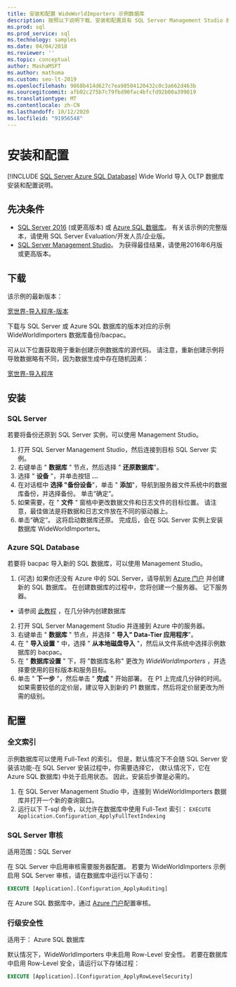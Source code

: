 ```yaml
---
title: 安装和配置 WideWorldImporters 示例数据库
description: 按照以下说明下载、安装和配置具有 SQL Server Management Studio 的 WideWorldImporters 示例数据库。
ms.prod: sql
ms.prod_service: sql
ms.technology: samples
ms.date: 04/04/2018
ms.reviewer: ''
ms.topic: conceptual
author: MashaMSFT
ms.author: mathoma
ms.custom: seo-lt-2019
ms.openlocfilehash: 9868b414d627c7ea98504120432c0c3a662d463b
ms.sourcegitcommit: afb02c275b7c79fbd90fac4bfcfd92b00a399019
ms.translationtype: MT
ms.contentlocale: zh-CN
ms.lasthandoff: 10/12/2020
ms.locfileid: "91956548"
---
```

# <a name="installation-and-configuration"></a>安装和配置
[!INCLUDE [SQL Server Azure SQL Database](../includes/applies-to-version/sql-asdb.md)]
Wide World 导入 OLTP 数据库安装和配置说明。

## <a name="prerequisites"></a>先决条件

- [SQL Server 2016](https://www.microsoft.com/evalcenter/evaluate-sql-server-2016) (或更高版本) 或 [Azure SQL 数据库](https://azure.microsoft.com/services/sql-database/)。 有关该示例的完整版本，请使用 SQL Server Evaluation/开发人员/企业版。
- [SQL Server Management Studio](../ssms/download-sql-server-management-studio-ssms.md)。 为获得最佳结果，请使用2016年6月版或更高版本。

## <a name="download"></a>下载

该示例的最新版本：

[宽世界-导入程序-版本](https://go.microsoft.com/fwlink/?LinkID=800630)

下载与 SQL Server 或 Azure SQL 数据库的版本对应的示例 WideWorldImporters 数据库备份/bacpac。

可从以下位置获取用于重新创建示例数据库的源代码。 请注意，重新创建示例将导致数据略有不同，因为数据生成中存在随机因素：

[宽世界-导入程序](https://github.com/Microsoft/sql-server-samples/tree/master/samples/databases/wide-world-importers/sample-scripts)

## <a name="install"></a>安装


### <a name="sql-server"></a>SQL Server

若要将备份还原到 SQL Server 实例，可以使用 Management Studio。

1. 打开 SQL Server Management Studio，然后连接到目标 SQL Server 实例。
2. 右键单击 " **数据库** " 节点，然后选择 " **还原数据库**"。
3. 选择 " **设备** "，并单击按钮 **...**
4. 在对话框中 **选择 "备份设备**"，单击 " **添加**"，导航到服务器文件系统中的数据库备份，并选择备份。 单击“确定”。
5. 如果需要，在 " **文件** " 窗格中更改数据文件和日志文件的目标位置。 请注意，最佳做法是将数据和日志文件放在不同的驱动器上。
6. 单击“确定”。 这将启动数据库还原。 完成后，会在 SQL Server 实例上安装数据库 WideWorldImporters。

### <a name="azure-sql-database"></a>Azure SQL Database

若要将 bacpac 导入新的 SQL 数据库，可以使用 Management Studio。

1.  (可选) 如果你还没有 Azure 中的 SQL Server，请导航到 [Azure 门户](https://portal.azure.com/) 并创建新的 SQL 数据库。 在创建数据库的过程中，您将创建一个服务器。 记下服务器。
   - 请参阅 [此教程](/azure/azure-sql/database/single-database-create-quickstart) ，在几分钟内创建数据库
2. 打开 SQL Server Management Studio 并连接到 Azure 中的服务器。
3. 右键单击 " **数据库** " 节点，并选择 " **导入" Data-Tier 应用程序**"。
4. 在 " **导入设置** " 中，选择 " **从本地磁盘导入** "，然后从文件系统中选择示例数据库的 bacpac。
5. 在 " **数据库设置** " 下，将 "数据库名称" 更改为 *WideWorldImporters* ，并选择要使用的目标版本和服务目标。
6. 单击 " **下一步** "，然后单击 " **完成** " 开始部署。 在 P1 上完成几分钟的时间。 如果需要较低的定价层，建议导入到新的 P1 数据库，然后将定价层更改为所需的级别。

## <a name="configuration"></a>配置

### <a name="full-text-indexing"></a>全文索引

示例数据库可以使用 Full-Text 的索引。 但是，默认情况下不会随 SQL Server 安装该功能-在 SQL Server 安装过程中，你需要选择它， (默认情况下，它在 Azure SQL 数据库) 中处于启用状态。 因此，安装后步骤是必需的。

1. 在 SQL Server Management Studio 中，连接到 WideWorldImporters 数据库并打开一个新的查询窗口。
2. 运行以下 T-sql 命令，以允许在数据库中使用 Full-Text 索引：  `EXECUTE Application.Configuration_ApplyFullTextIndexing`


### <a name="sql-server-audit"></a>SQL Server 审核

适用范围：SQL Server

在 SQL Server 中启用审核需要服务器配置。 若要为 WideWorldImporters 示例启用 SQL Server 审核，请在数据库中运行以下语句：

```sql
EXECUTE [Application].[Configuration_ApplyAuditing]
```

在 Azure SQL 数据库中，通过 [Azure 门户](https://portal.azure.com/)配置审核。

### <a name="row-level-security"></a>行级安全性

适用于： Azure SQL 数据库

默认情况下，WideWorldImporters 中未启用 Row-Level 安全性。 若要在数据库中启用 Row-Level 安全，请运行以下存储过程：

```sql
EXECUTE [Application].[Configuration_ApplyRowLevelSecurity]
```